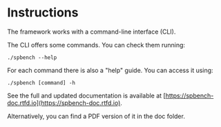 # Instructions

The framework works with a command-line interface (CLI).

The CLI offers some commands. You can check them running:

`./spbench --help`

For each command there is also a "help" guide. You can access it using:

`./spbench [command] -h`

See the full and updated documentation is available at [https://spbench-doc.rtfd.io](https://spbench-doc.rtfd.io).

Alternatively, you can find a PDF version of it in the doc folder.